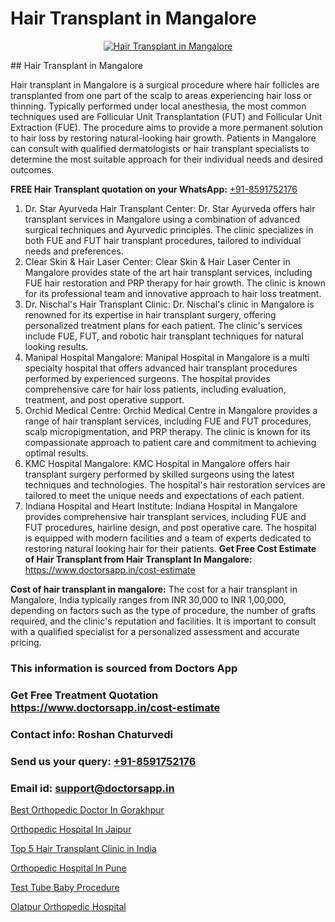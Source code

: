 # Hair Transplant in Mangalore

<p align="center">
  <a href="https://doctorsapp.co.in/uploads/treatment_image/Finding%20the%20best%20hair%20clinic.jpg">
    <img src="https://doctorsapp.co.in/treatment/hair-transplant" alt="Hair Transplant in Mangalore">
  </a>
</p>
## Hair Transplant in Mangalore

Hair transplant in Mangalore is a surgical procedure where hair follicles are transplanted from one part of the scalp to areas experiencing hair loss or thinning. Typically performed under local anesthesia, the most common techniques used are Follicular Unit Transplantation (FUT) and Follicular Unit Extraction (FUE). The procedure aims to provide a more permanent solution to hair loss by restoring natural-looking hair growth. Patients in Mangalore can consult with qualified dermatologists or hair transplant specialists to determine the most suitable approach for their individual needs and desired outcomes.

**FREE Hair Transplant quotation on your WhatsApp:**  [+91-8591752176](https://api.whatsapp.com/send?phone=8591752176)

1) Dr. Star Ayurveda Hair Transplant Center: Dr. Star Ayurveda offers hair transplant services in Mangalore using a combination of advanced surgical techniques and Ayurvedic principles. The clinic specializes in both FUE and FUT hair transplant procedures, tailored to individual needs and preferences.
2) Clear Skin & Hair Laser Center: Clear Skin & Hair Laser Center in Mangalore provides state of the art hair transplant services, including FUE hair restoration and PRP therapy for hair growth. The clinic is known for its professional team and innovative approach to hair loss treatment.
3) Dr. Nischal's Hair Transplant Clinic: Dr. Nischal's clinic in Mangalore is renowned for its expertise in hair transplant surgery, offering personalized treatment plans for each patient. The clinic's services include FUE, FUT, and robotic hair transplant techniques for natural looking results.
4) Manipal Hospital Mangalore: Manipal Hospital in Mangalore is a multi specialty hospital that offers advanced hair transplant procedures performed by experienced surgeons. The hospital provides comprehensive care for hair loss patients, including evaluation, treatment, and post operative support.
5) Orchid Medical Centre: Orchid Medical Centre in Mangalore provides a range of hair transplant services, including FUE and FUT procedures, scalp micropigmentation, and PRP therapy. The clinic is known for its compassionate approach to patient care and commitment to achieving optimal results.
6) KMC Hospital Mangalore: KMC Hospital in Mangalore offers hair transplant surgery performed by skilled surgeons using the latest techniques and technologies. The hospital's hair restoration services are tailored to meet the unique needs and expectations of each patient.
7) Indiana Hospital and Heart Institute: Indiana Hospital in Mangalore provides comprehensive hair transplant services, including FUE and FUT procedures, hairline design, and post operative care. The hospital is equipped with modern facilities and a team of experts dedicated to restoring natural looking hair for their patients.
**Get Free Cost Estimate of Hair Transplant from Hair Transplant In Mangalore:** https://www.doctorsapp.in/cost-estimate

**Cost of hair transplant in mangalore:**
The cost for a hair transplant in Mangalore, India typically ranges from INR 30,000 to INR 1,00,000, depending on factors such as the type of procedure, the number of grafts required, and the clinic's reputation and facilities. It is important to consult with a qualified specialist for a personalized assessment and accurate pricing.

### This information is sourced from Doctors App 
### Get Free Treatment Quotation https://www.doctorsapp.in/cost-estimate
### Contact info: Roshan Chaturvedi 
### Send us your query: [+91-8591752176](https://api.whatsapp.com/send?phone=8591752176) 
### Email id: support@doctorsapp.in

[Best Orthopedic Doctor In Gorakhpur](https://www.linkedin.com/pulse/best-orthopedic-doctor-gorakhpur-knee-replacement-treatment-ufmqe?trackingId=h5iGI8QDYvjMxGvBnO%2BWDg%3D%3D&lipi=urn%3Ali%3Apage%3Ad_flagship3_company_admin%3B%2FMzkEXxJRqGf2zEVBOlEsA%3D%3D)

[Orthopedic Hospital In Jaipur](https://www.linkedin.com/pulse/orthopedic-hospital-jaipur-knee-replacement-treatment-okgae?trackingId=bUOnSE9EMBXd945S81OA4A%3D%3D&lipi=urn%3Ali%3Apage%3Ad_flagship3_company_admin%3B%2FMzkEXxJRqGf2zEVBOlEsA%3D%3D)

[Top 5 Hair Transplant Clinic in India](https://medium.com/@anupkakkar5/top-5-hair-transplant-clinic-in-india-7b29150373d6)

[Orthopedic Hospital In Pune](https://medium.com/@vanshmehar12/orthopedic-hospital-in-pune-0070d11c29d2)

[Test Tube Baby Procedure](https://doctors-apps.github.io/doctorsapp/test-tube-baby-procedure)

[Olatpur Orthopedic Hospital](https://doctors-apps.github.io/doctorsapp/olatpur-orthopedic-hospital)


